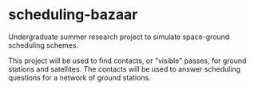 # scheduling-bazaar
Undergraduate summer research project to simulate space-ground scheduling schemes. 

This project will be used to find contacts, or "visible" passes, for ground stations and satellites. 
The contacts will be used to answer scheduling questions for a network of ground stations. 

